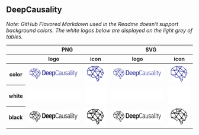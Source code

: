 ## DeepCausality

*Note: GitHub Flavored Markdown used in the Readme doesn't support background colors. The white logos below are displayed on the light grey of tables.*

<table class="logos-table">
 <thead>
  <tr>
   <th></th>
   <th colspan="2">PNG</th>
   <th colspan="2">SVG</th>
  </tr>
  <tr>
   <th></th>
   <th>logo</th>
   <th>icon</th>
   <th>logo</th>
   <th>icon</th>
  </tr>
 </thead>
    <tbody>
  <tr>
   <th>color</th>
   <td><a href="color/DeepCausality_logo_color.png" download><img src="color/DeepCausality_logo_color.png" width="200"></a></td>
   <td><a href="color/DeepCausality_logo_color_icon.png" download><img src="color/DeepCausality_logo_color_icon.png" width="75"></a></td>

   <td><a href="color/DeepCausality_logo_color.svg" download><img src="color/DeepCausality_logo_color.svg" width="200"></a></td>
   <td><a href="color/DeepCausality_logo_color_icon.svg" download><img src="color/DeepCausality_logo_color_icon.svg" width="75"></a></td>

  </tr>
  <tr>
   <th>white</th>
   <td><a href="white/DeepCausality_logo_white.png" download><img src="white/DeepCausality_logo_white.png" width="200"></a></td>
   <td><a href="white/DeepCausality_logo_white_icon.png" download><img src="white/DeepCausality_logo_white_icon.png" width="75"></a></td>

   <td><a href="white/DeepCausality_logo_white.svg" download><img src="white/DeepCausality_logo_white.svg" width="200"></a></td>
   <td><a href="white/DeepCausality_logo_white_icon.svg" download><img src="white/DeepCausality_logo_white_icon.svg" width="75"></a></td>
  </tr>
  <tr>
   <th>black</th>
   <td><a href="black/DeepCausality_logo_black.png" download><img src="black/DeepCausality_logo_black.png" width="200"></a></td>
   <td><a href="black/DeepCausality_logo_black_icon.png" download><img src="black/DeepCausality_logo_black_icon.png" width="75"></a></td>

   <td><a href="black/DeepCausality_logo_black.svg" download><img src="black/DeepCausality_logo_black.svg" width="200"></a></td>
   <td><a href="black/DeepCausality_logo_black_icon.svg" download><img src="black/DeepCausality_logo_black_icon.svg" width="75"></a></td>
  </tr>
 </tbody>
</table>
